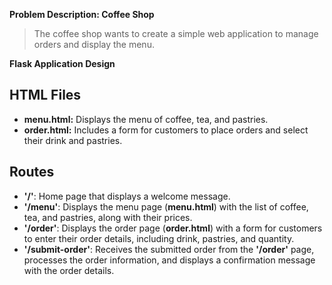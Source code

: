 **Problem Description: Coffee Shop**
> The coffee shop wants to create a simple web application to manage orders and display the menu.

**Flask Application Design**

## HTML Files

- **menu.html:** Displays the menu of coffee, tea, and pastries.
- **order.html:** Includes a form for customers to place orders and select their drink and pastries.

## Routes

- **'/'**: Home page that displays a welcome message.
- **'/menu'**: Displays the menu page (**menu.html**) with the list of coffee, tea, and pastries, along with their prices.
- **'/order'**: Displays the order page (**order.html**) with a form for customers to enter their order details, including drink, pastries, and quantity.
- **'/submit-order'**: Receives the submitted order from the **'/order'** page, processes the order information, and displays a confirmation message with the order details.